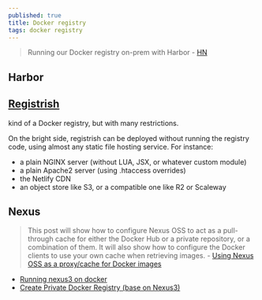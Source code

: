 ```yaml
---
published: true
title: Docker registry
tags: docker registry
---
```

> 	Running our Docker registry on-prem with Harbor - [HN](https://news.ycombinator.com/item?id=45038567)

## Harbor

## [Registrish](https://github.com/jpetazzo/registrish?tab=readme-ov-file#registrish)

kind of a Docker registry, but with many restrictions.

On the bright side, registrish can be deployed without running the registry code, using almost any static file hosting service. For instance:
- a plain NGINX server (without LUA, JSX, or whatever custom module)
- a plain Apache2 server (using .htaccess overrides)
- the Netlify CDN
- an object store like S3, or a compatible one like R2 or Scaleway

## Nexus

> This post will show how to configure Nexus OSS to act as a pull-through cache for either the Docker Hub or a private repository, or a combination of them. It will also show how to configure the Docker clients to use your own cache when retrieving images. - [Using Nexus OSS as a proxy/cache for Docker images](https://mtijhof.wordpress.com/2018/07/23/using-nexus-oss-as-a-proxy-cache-for-docker-images/)

- [Running nexus3 on docker](https://voltwu.github.io/blog/docker/2021/01/21/using-nexus3-as-your-repository-a-simple-guide/)
- [Create Private Docker Registry (base on Nexus3)](https://qiita.com/leechungkyu/items/86cad0396cf95b3b6973)
